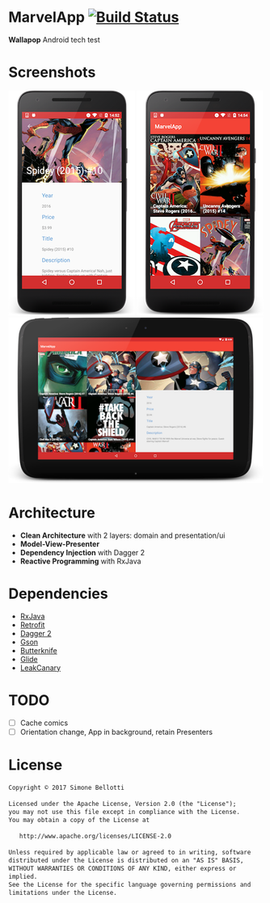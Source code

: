 # MarvelApp [![Build Status](https://travis-ci.org/SimoneBellotti/MarvelApp.svg?branch=master)](https://travis-ci.org/SimoneBellotti/MarvelApp)

**Wallapop** Android tech test

# Screenshots

![Mobile list](art/mobile_detail.png) 
![Mobile list](art/mobile_list.png)
![Mobile list](art/tablet_list.png)

# Architecture

* **Clean Architecture** with 2 layers: domain and presentation/ui
* **Model-View-Presenter**
* **Dependency Injection** with Dagger 2
* **Reactive Programming** with RxJava

# Dependencies

* [RxJava](https://github.com/ReactiveX/RxJava)
* [Retrofit](https://github.com/square/retrofit)
* [Dagger 2](https://github.com/google/dagger)
* [Gson](https://github.com/google/gson)
* [Butterknife](https://github.com/JakeWharton/butterknife)
* [Glide](https://github.com/bumptech/glide)
* [LeakCanary](https://github.com/square/leakcanary)

# TODO

- [ ] Cache comics
- [ ] Orientation change, App in background, retain Presenters

# License

```
Copyright © 2017 Simone Bellotti

Licensed under the Apache License, Version 2.0 (the "License");
you may not use this file except in compliance with the License.
You may obtain a copy of the License at

   http://www.apache.org/licenses/LICENSE-2.0

Unless required by applicable law or agreed to in writing, software
distributed under the License is distributed on an "AS IS" BASIS,
WITHOUT WARRANTIES OR CONDITIONS OF ANY KIND, either express or implied.
See the License for the specific language governing permissions and
limitations under the License.

```